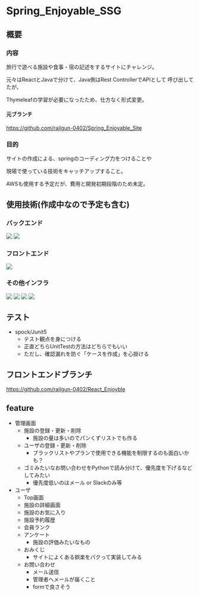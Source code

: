 # Spring_Enjoyable_SSG
## 概要
### 内容 
旅行で遊べる施設や食事・宿の記述をするサイトにチャレンジ。

元々はReactとJavaで分けて、Java側はRest ControllerでAPIとして
呼び出してたが、

Thymeleafの学習が必要になったため、仕方なく形式変更。

#### 元ブランチ
https://github.com/railgun-0402/Spring_Enjoyable_Site

### 目的
サイトの作成による、springのコーディング力をつけることや

現場で使っている技術をキャッチアップすること。

AWSも使用する予定だが、費用と開発初期段階のため未定。

## 使用技術(作成中なので予定も含む)
### バックエンド
<img src="https://camo.qiitausercontent.com/00f9cc65cdea735164a23edab49f10a1bf9cb56a/68747470733a2f2f696d672e736869656c64732e696f2f62616467652f2d4a6176612d3030373339362e7376673f6c6f676f3d6a617661267374796c653d666f722d7468652d6261646765"> <img src="https://camo.qiitausercontent.com/eb8e0216005c7badaaa4bf7eb2be4d177990d747/68747470733a2f2f696d672e736869656c64732e696f2f62616467652f2d507974686f6e2d4632433633432e7376673f6c6f676f3d707974686f6e267374796c653d666f722d7468652d6261646765">

### フロントエンド
<img src="https://img.shields.io/badge/-JavaScript-276DC3.svg?logo=javascript&style=flat">

### その他インフラ
<img src="https://camo.qiitausercontent.com/01ce7f13e49ffb3193222a9a53f69cb78f60561f/68747470733a2f2f696d672e736869656c64732e696f2f62616467652f2d506f737467726573716c2d3333363739312e7376673f6c6f676f3d706f737467726573716c267374796c653d666f722d7468652d6261646765266c6f676f436f6c6f723d7768697465"> <img src="https://camo.qiitausercontent.com/11e97646e81c116c851923e0f45e6a6a8037f64c/68747470733a2f2f696d672e736869656c64732e696f2f62616467652f2d446f636b65722d3134383843362e7376673f6c6f676f3d646f636b6572267374796c653d666f722d7468652d6261646765"> <img src="https://camo.qiitausercontent.com/38f0d65f0b30d5c48c51df90da9235549605af35/68747470733a2f2f696d672e736869656c64732e696f2f62616467652f2d676974687562616374696f6e732d4646464646462e7376673f6c6f676f3d6769746875622d616374696f6e73267374796c653d666f722d7468652d6261646765">
<img src="https://camo.qiitausercontent.com/ec57734305b17aa755e88894461c2239ca05e3ea/68747470733a2f2f696d672e736869656c64732e696f2f62616467652f2d7465727261666f726d2d3230323332413f7374796c653d666f722d7468652d6261646765266c6f676f3d7465727261666f726d266c6f676f436f6c6f723d383434454241">

## テスト
- spock/Junit5
  - テスト観点を身につける
  - 正直どちらUnitTestの方法はどちらでもいい
  - ただし、確認漏れを防ぐ「ケースを作成」を心掛ける

## フロントエンドブランチ
https://github.com/railgun-0402/React_Enjoyble

## feature
- 管理画面
  - 施設の登録・更新・削除
    - 施設の量は多いのでパンくずリストでも作る
  - ユーザの登録・更新・削除
    - ブラックリストやプランで使用できる機能を制限するのも面白いかも？
  - ゴミみたいなお問い合わせをPythonで読み分けて、優先度を下げるなどしてみたい
    - 優先度低いのはメール or Slackのみ等
- ユーザ
  - Top画面
  - 施設の詳細画面
  - 施設のお気に入り
  - 施設予約履歴
  - 会員ランク
  - アンケート
    - 施設の評価みたいなもの
  - おみくじ
    - サイトによくある娯楽をパクって実装してみる
  - お問い合わせ
    - メール送信
    - 管理者へメールが届くこと
    - formで良さそう
